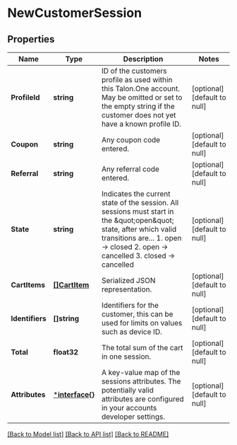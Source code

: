 # NewCustomerSession

## Properties
Name | Type | Description | Notes
------------ | ------------- | ------------- | -------------
**ProfileId** | **string** | ID of the customers profile as used within this Talon.One account. May be omitted or set to the empty string if the customer does not yet have a known profile ID. | [optional] [default to null]
**Coupon** | **string** | Any coupon code entered. | [optional] [default to null]
**Referral** | **string** | Any referral code entered. | [optional] [default to null]
**State** | **string** | Indicates the current state of the session. All sessions must start in the \&quot;open\&quot; state, after which valid transitions are...  1. open -&gt; closed 2. open -&gt; cancelled 3. closed -&gt; cancelled  | [optional] [default to null]
**CartItems** | [**[]CartItem**](CartItem.md) | Serialized JSON representation. | [optional] [default to null]
**Identifiers** | **[]string** | Identifiers for the customer, this can be used for limits on values such as device ID. | [optional] [default to null]
**Total** | **float32** | The total sum of the cart in one session. | [optional] [default to null]
**Attributes** | [***interface{}**](interface{}.md) | A key-value map of the sessions attributes. The potentially valid attributes are configured in your accounts developer settings.  | [optional] [default to null]

[[Back to Model list]](../README.md#documentation-for-models) [[Back to API list]](../README.md#documentation-for-api-endpoints) [[Back to README]](../README.md)


